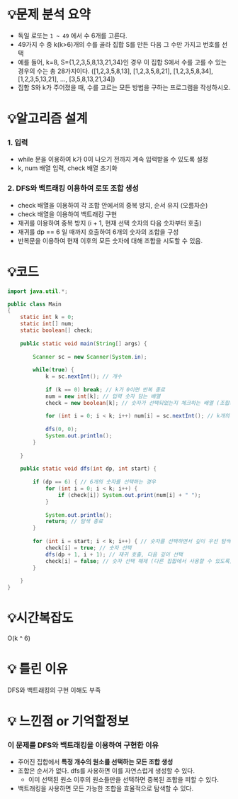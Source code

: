 # 💡**문제 분석 요약**

- 독일 로또는 `1 ~ 49` 에서 수 6개를 고른다.
- 49가지 수 중 k(k>6)개의 수를 골라 집합 S를 만든 다음 그 수만 가지고 번호를 선택
- 예를 들어, k=8, S={1,2,3,5,8,13,21,34}인 경우 이 집합 S에서 수를 고를 수 있는 경우의 수는 총 28가지이다. ([1,2,3,5,8,13], [1,2,3,5,8,21], [1,2,3,5,8,34], [1,2,3,5,13,21], ..., [3,5,8,13,21,34])
- 집합 S와 k가 주어졌을 때, 수를 고르는 모든 방법을 구하는 프로그램을 작성하시오.

# 💡**알고리즘 설계**

### 1. 입력

- while 문을 이용하여 k가 0이 나오기 전까지 계속 입력받을 수 있도록 설정
- k, num 배열 입력, check 배열 초기화

### 2. DFS와 백트래킹 이용하여 로또 조합 생성

- check 배열을 이용하여 각 조합 안에서의 중복 방지, 순서 유지 (오름차순)
- check 배열을 이용하여 백트래킹 구현
- 재귀를 이용하여 중복 방지 (i + 1, 현재 선택 숫자의 다음 숫자부터 호출)
- 재귀를 dp == 6 일 때까지 호출하여 6개의 숫자의 조합을 구성
- 반복문을 이용하여 현재 이후의 모든 숫자에 대해 조합을 시도할 수 있음.

# 💡코드

```java
import java.util.*;

public class Main
{
    static int k = 0;
    static int[] num;
    static boolean[] check;
    
	public static void main(String[] args) {
		
		Scanner sc = new Scanner(System.in);
		
		while(true) {
		    k = sc.nextInt(); // 개수
		    
		    if (k == 0) break; // k가 0이면 반복 종료
		    num = new int[k]; // 입력 숫자 담는 배열
		    check = new boolean[k]; // 숫자가 선택되었는지 체크하는 배열 (조합의 중복 방지)
		    
		    for (int i = 0; i < k; i++) num[i] = sc.nextInt(); // k개의 숫자 입력 받음
		    
		    dfs(0, 0);
		    System.out.println();
		}
		
	}
	
	public static void dfs(int dp, int start) {
	    
	    if (dp == 6) { // 6개의 숫자를 선택하는 경우
	        for (int i = 0; i < k; i++) {
	            if (check[i]) System.out.print(num[i] + " ");
	        }
	        
	        System.out.println();
	        return; // 탐색 종료
	    }
	    
	    for (int i = start; i < k; i++) { // 숫자를 선택하면서 깊이 우선 탐색
	        check[i] = true; // 숫자 선택
	        dfs(dp + 1, i + 1); // 재귀 호출, 다음 깊이 선택
	        check[i] = false; // 숫자 선택 해제 (다른 집합에서 사용할 수 있도록)
	    }
	    
	}
}
```

# 💡시간복잡도

O(k ^ 6)

# 💡 틀린 이유

DFS와 백트래킹의 구현 이해도 부족

# 💡 느낀점 or 기억할정보

### 이 문제를 DFS와 백트래킹을 이용하여 구현한 이유

- 주어진 집합에서 **특정 개수의 원소를 선택하는 모든 조합 생성**
- 조합은 순서가 없다. dfs를 사용하면 이를 자연스럽게 생성할 수 있다.
    - 이미 선택된 원소 이후의 원소들만을 선택하면 중복된 조합을 피할 수 있다.
- 백트래킹을 사용하면 모든 가능한 조합을 효율적으로 탐색할 수 있다.
